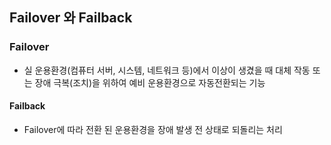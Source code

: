 ## Failover 와 Failback

### Failover

- 실 운용환경(컴퓨터 서버, 시스템, 네트워크 등)에서 이상이 생겼을 때 대체 작동 또는 장애 극복(조치)을 위하여 예비 운용환경으로 자동전환되는 기능

#### Failback

- Failover에 따라 전환 된 운용환경을 장애 발생 전 상태로 되돌리는 처리